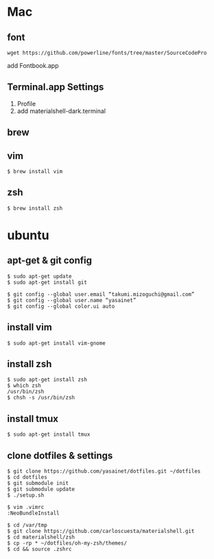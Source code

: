 # Mac

## font

`wget https://github.com/powerline/fonts/tree/master/SourceCodePro`

add Fontbook.app

## Terminal.app Settings

1. Profile
2. add materialshell-dark.terminal

## brew

## vim

`$ brew install vim`

## zsh

`$ brew install zsh`

# ubuntu

## apt-get & git config

    $ sudo apt-get update
    $ sudo apt-get install git

    $ git config --global user.email “takumi.mizoguchi@gmail.com”
    $ git config --global user.name “yasainet”
    $ git config --global color.ui auto

## install vim

    $ sudo apt-get install vim-gnome


## install zsh

    $ sudo apt-get install zsh
    $ which zsh
    /usr/bin/zsh
    $ chsh -s /usr/bin/zsh

## install tmux

    $ sudo apt-get install tmux

## clone dotfiles & settings

    $ git clone https://github.com/yasainet/dotfiles.git ~/dotfiles
    $ cd dotfiles
    $ git submodule init
    $ git submodule update
    $ ./setup.sh

    $ vim .vimrc
    :NeoBundleInstall

    $ cd /var/tmp
    $ git clone https://github.com/carloscuesta/materialshell.git
    $ cd materialshell/zsh
    $ cp -rp * ~/dotfiles/oh-my-zsh/themes/
    $ cd && source .zshrc
